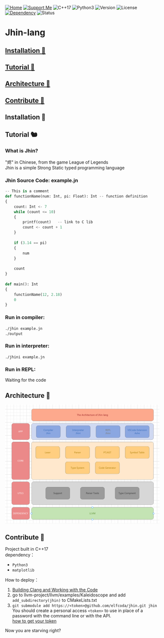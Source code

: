 <a href="http://flowerdance.me/"><img alt="Home" src="https://img.shields.io/badge/Home-🌏-9cf"></a>
<a href="https://www.patreon.com/wenjielu"><img alt="Support Me" src="https://img.shields.io/badge/Support%20Me-%F0%9F%92%97-green"></a>
<img alt="C++17" src="https://img.shields.io/badge/Language-C%2B%2B17-orange">
<img alt="Python3" src="https://img.shields.io/badge/Language-Python3-blueviolet">
<img alt="Version" src="https://img.shields.io/badge/Version-1.0-ff69b4">
<img alt="License" src="https://img.shields.io/badge/License-Apache--2.0-blue">  
<a href="https://llvm.org/"><img alt="Dependency" src="https://img.shields.io/badge/Dependency-LLVM-C67DEA"></a>
<img alt="Status" src="https://img.shields.io/badge/Status-🍇-15AC96">


# Jhin-lang  
  
 ## [Installation 🥧](#anc_0)  
 ## [Tutorial 🥙](#anc_1)
 ## [Architecture 🥗](#anc_2)
 ## [Contribute 🍖](#anc_3)
 
  
<h2 name = "anc_0">Installation 🐇</h2>  
<h2 name = "anc_1">Tutorial 🐿</h2>  

### What is Jhin?  
"烬" in Chinese, from the game League of Legends   
Jhin is a simple Strong Static typed programming language   
   
### Jhin Source Code: example.jn  
``` python
-- This is a comment
def functionName(num: Int, pi: Float): Int -- function definition
{
    count: Int <- 7
    while (count <= 10)
    {
        printf(count)   -- link to C lib
        count <- count + 1
    }

    if (3.14 == pi)
    {
        num
    }

    count
}

def main(): Int
{
    functionName(12, 2.18)
    0
}
```
  
### Run in compiler:  
`./jhin example.jn`  
`./output`  
  
### Run in interpreter:  
`./jhini example.jn`  
  
### Run in REPL:  
Waiting for the code  

<h2 name = "anc_2">Architecture 🐢</h2>

<img alt="Arch" src="https://github.com/elfcoda/jhin/blob/master/pic/arch.png">

<h2 name = "anc_3">Contribute 🦘</h2>

Project built in C++17    
dependency：  
- `Python3`  
- `matplotlib`  
  
How to deploy：  
1. [Building Clang and Working with the Code][0]  
2. go to llvm-project/llvm/examples/Kaleidoscope and add `add_subdirectory(jhin)` to CMakeLists.txt    
3. `git submodule add https://<token>@github.com/elfcoda/jhin.git jhin`   
    You should create a personal access `<token>` to use in place of a password with the command line or with the API.  
    [how to get your token][1]  
  
  
  
  
  
  
  
Now you are starving right?  
  
[0]: https://clang.llvm.org/get_started.html
[1]: https://docs.github.com/en/github/authenticating-to-github/keeping-your-account-and-data-secure/creating-a-personal-access-token  


